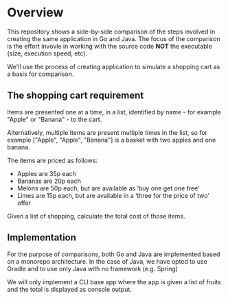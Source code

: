 # Overview

This repository shows a side-by-side comparison of the steps involved in creating the same application in Go and Java. The focus of the comparison is the effort invovle in working with the source code **NOT** the executable (size, execution speed, etc).

We'll use the process of creating application to simulate a shopping cart as a basis for comparison.

## The shopping cart requirement

Items are presented one at a time, in a list, identified by name - for example "Apple" or "Banana" - to the cart.

Alternatively, multiple items are present multiple times in the list, so for example ["Apple", "Apple", "Banana"] is a basket with two apples and one banana.
 
The items are priced as follows:

 - Apples are 35p each
 - Bananas are 20p each
 - Melons are 50p each, but are available as ‘buy one get one free’
 - Limes are 15p each, but are available in a ‘three for the price of two’ offer

Given a list of shopping, calculate the total cost of those items.

## Implementation

For the purpose of comparisons, both Go and Java are implemented based on a monorepo architecture. In the case of Java, we have opted to use Gradle and to use only Java with no framework (e.g. Spring)

We will only implement a CLI base app where the app is given a list of fruits and the total is displayed as console output.